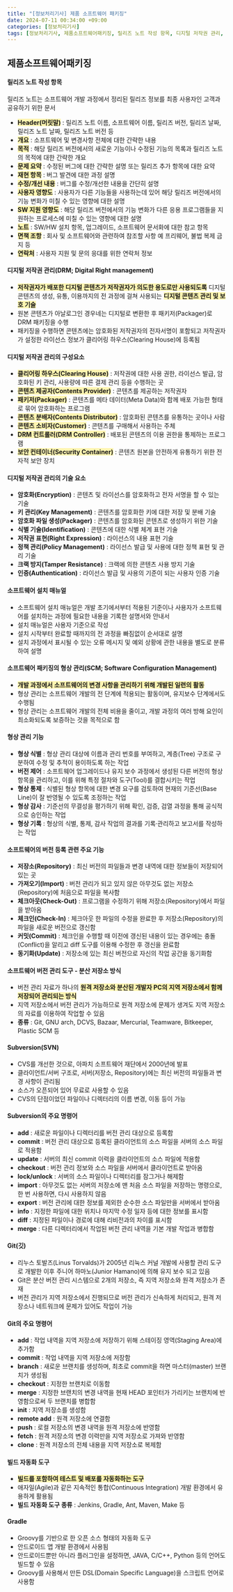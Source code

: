 ```yaml
---
title: "[정보처리기사] 제품 소프트웨어 패키징"
date: 2024-07-11 00:34:00 +09:00
categories: [정보처리기사]
tags: [정보처리기사, 제품소프트웨어패키징, 릴리즈 노트 작성 항목, 디지털 저작권 관리, DRM, 소프트웨어 설치 매뉴얼, 소프트웨어 패키징의 형상 관리, 형상 관리 기능, 소프트웨어의 버전 등록 관련 주요 기능, 소프트웨어 버전 관리 도구, SVN, Subversion의 주요 기능, Git, Git의 주요 명령어, 빌드 자동화 도구, Gradle]
---
```


## 제품소프트웨어패키징

#### **릴리즈 노트 작성 항목**

릴리즈 노트는 소프트웨어 개발 과정에서 정리된 릴리즈 정보를 최종 사용자인 고객과 공유하기 위한 문서

- **<span style="background:#fff5b1">Header(머릿말)</span>** : 릴리즈 노트 이름, 소프트웨어 이름, 릴리즈 버전, 릴리즈 날짜, 릴리즈 노트 날짜, 릴리즈 노트 버전 등
- **<span style="background:#fff5b1">개요</span>** : 소프트웨어 및 변경사항 전체에 대한 간략한 내용
- **<span style="background:#fff5b1">목적</span>** : 해당 릴리즈 버전에서의 새로운 기능이나 수정된 기능의 목록과 릴리즈 노트의 목적에 대한 간략한 개요
- **<span style="background:#fff5b1">문제 요약</span>** : 수정된 버그에 대한 간략한 설명 또는 릴리즈 추가 항목에 대한 요약
- **<span style="background:#fff5b1">재현 항목</span>** : 버그 발견에 대한 과정 설명
- **<span style="background:#fff5b1">수정/개선 내용</span>** : 버그를 수정/개선한 내용을 간단히 설명
- **<span style="background:#fff5b1">사용자 영향도</span>** : 사용자가 다른 기능들을 사용하는데 있어 해당 릴리즈 버전에서의 기능 변화가 미칠 수 있는 영향에 대한 설명
- **<span style="background:#fff5b1">SW 지원 영향도</span>** : 해당 릴리즈 버전에서의 기능 변화가 다른 응용 프로그램들을 지원하는 프로세스에 미칠 수 있는 영향에 대한 설명
- **<span style="background:#fff5b1">노트</span>** : SW/HW 설치 항목, 업그레이드, 소프트웨어 문서화에 대한 참고 항목
- **<span style="background:#fff5b1">면책 조항</span>** : 회사 및 소프트웨어와 관련하여 참조할 사항 <kbd>예</kbd> 프리웨어, 불법 복제 금지 등
- **<span style="background:#fff5b1">연락처</span>** : 사용자 지원 및 문의 응대를 위한 연락처 정보

#### **디지털 저작권 관리(DRM; Digital Right management)**

- **<span style="background:#fff5b1">저작권자가 배포한 디지털 콘텐츠가 저작권자가 의도한 용도로만 사용되도록</span>** 디지털 콘텐츠의 생성, 유통, 이용까지의 전 과정에 걸쳐 사용되는 **<span style="background:#fff5b1">디지털 콘텐츠 관리 및 보호 기술</span>**
- 원본 콘텐츠가 아날로그인 경우네는 디지털로 변환한 후 패키저(Packager)로 DRM 패키징을 수행
- 패키징을 수행하면 콘텐츠에는 암호화된 저작권자의 전자서명이 포함되고 저작권자가 설정한 라이선스 정보가 클리어링 하우스(Clearing House)에 등록됨

#### **디지털 저작권 관리의 구성요소**

- **<span style="background:#fff5b1">클리어링 하우스(Clearing House)</span>** : 저작권에 대한 사용 권한, 라이선스 발급, 암호화된 키 관리, 사용량에 따른 결제 관리 등을 수행하는 곳
- **<span style="background:#fff5b1">콘텐츠 제공자(Contents Provider)</span>** : 콘텐츠를 제공하는 저작권자
- **<span style="background:#fff5b1">패키저(Packager)</span>** : 콘텐츠를 메타 데이터(Meta Data)와 함께 배포 가능한 형태로 묶어 암호화하는 프로그램
- **<span style="background:#fff5b1">콘텐츠 분배자(Contents Distributor)</span>** : 암호화된 콘텐츠를 유통하는 곳이나 사람
- **<span style="background:#fff5b1">콘텐츠 소비자(Customer)</span>** : 콘텐츠를 구매해서 사용하는 주체
- **<span style="background:#fff5b1">DRM 컨트롤러(DRM Controller)</span>** : 배포된 콘텐츠의 이용 권한을 통제하는 프로그램
- **<span style="background:#fff5b1">보안 컨테이너(Security Container)</span>** : 콘텐츠 원본을 안전하게 유통하기 위한 전자적 보안 장치

#### **디지털 저작권 관리의 기술 요소**

- **암호화(Encryption)** : 콘텐츠 및 라이선스를 암호화하고 전자 서명을 할 수 있는 기술
- **키 관리(Key Management)** : 콘텐츠를 암호화한 키에 대한 저장 및 분배 기술
- **암호화 파일 생성(Packager)** : 콘텐츠를 암호화된 콘텐츠로 생성하기 위한 기술
- **식별 기술(Identification)** : 콘텐츠에 대한 식별 체계 표현 기술
- **저작권 표현(Right Expression)** : 라이선스의 내용 표현 기술
- **정책 관리(Policy Management)** : 라이선스 발급 및 사용에 대한 정책 표현 및 관리 기술
- **크랙 방지(Tamper Resistance)** : 크랙에 의한 콘텐츠 사용 방지 기술
- **인증(Authentication)** : 라이선스 발급 및 사용의 기준이 되는 사용자 인증 기술

#### **소프트웨어 설치 매뉴얼**

- 소프트웨어 설치 매뉴얼은 개발 초기에서부터 적용된 기준이나 사용자가 소프트웨어를 설치하는 과정에 필요한 내용을 기록한 설명서와 안내서
- 설치 매뉴얼은 사용자 기준으로 작성
- 설치 시작부터 완료할 때까지의 전 과정을 빠짐없이 순서대로 설명
- 설치 과정에서 표시될 수 있는 오류 메시지 및 예외 상황에 관한 내용을 별도로 분류하여 설명

#### **소프트웨어 패키징의 형상 관리(SCM; Software Configuration Management)**

- **<span style="background:#fff5b1">개발 과정에서 소프트웨어의 변경 사항을 관리하기 위해 개발된 일련의 활동</span>**
- 형상 관리는 소프트웨어 개발의 전 단계에 적용되는 활동이며, 유지보수 단계에서도 수행됨
- 형상 관리는 소프트웨어 개발의 전체 비용을 줄이고, 개발 과정의 여러 방해 요인이 최소화되도록 보증하는 것을 목적으로 함

#### **형상 관리 기능**

- **형상 식별** : 형상 관리 대상에 이름과 관리 번호를 부여하고, 계층(Tree) 구조로 구분하여 수정 및 추적이 용이하도록 하는 작업
- **버전 제어** : 소프트웨어 업그레이드나 유지 보수 과정에서 생성된 다른 버전의 형상 항목을 관리하고, 이를 위해 특정 절차와 도구(Tool)를 결합시키는 작업
- **형상 통제** : 식별된 형상 항목에 대한 변경 요구를 검토하여 현재의 기준선(Base Line)이 잘 반영될 수 있도록 조정하는 작업
- **형상 감사** : 기준선의 무결성을 평가하기 위해 확인, 검증, 검열 과정을 통해 공식적으로 승인하는 작업
- **형상 기록** : 형상의 식별, 통제, 감사 작업의 결과를 기록·관리하고 보고서를 작성하는 작업

#### **소프트웨어의 버전 등록 관련 주요 기능**

- **저장소(Repository)** : 최신 버전의 파일들과 변경 내역에 대한 정보들이 저장되어 있는 곳
- **가져오기(Import)** : 버전 관리가 되고 있지 않은 아무것도 없는 저장소(Repository)에 처음으로 파일을 복사함
- **체크아웃(Check-Out)** : 프로그램을 수정하기 위해 저장소(Repository)에서 파일을 받아옴
- **체크인(Check-In)** : 체크아웃 한 파일의 수정을 완료한 후 저장소(Repository)의 파일을 새로운 버전으로 갱신함
- **커밋(Commit)** : 체크인을 수행할 때 이전에 갱신된 내용이 있는 경우에는 충돌(Conflict)을 알리고 diff 도구를 이용해 수정한 후 갱신을 완료함
- **동기화(Update)** : 저장소에 있는 최신 버전으로 자신의 작업 공간을 동기화함

#### **소프트웨어 버전 관리 도구 - 분산 저장소 방식**

- 버전 관리 자료가 하나의 **<span style="background:#fff5b1">원격 저장소와 분산된 개발자 PC의 지역 저장소에서 함께 저장되어 관리되는 방식</span>**
- 지역 저장소에서 버전 관리가 가능하므로 원격 저장소에 문제가 생겨도 지역 저장소의 자료를 이용하여 작업할 수 있음
- **종류** : Git, GNU arch, DCVS, Bazaar, Mercurial, Teamware, Bitkeeper, Plastic SCM 등

#### **Subversion(SVN)**

- CVS를 개선한 것으로, 아파치 소프트웨어 재단에서 2000년에 발표
- 클라이언트/서버 구조로, 서버(저장소, Repository)에는 최신 버전의 파일들과 변경 사항이 관리됨
- 소스가 오픈되어 있어 무료로 사용할 수 있음
- CVS의 단점이었던 파일이나 디렉터리의 이름 변경, 이동 등이 가능

#### **Subversion의 주요 명령어**

- **add** : 새로운 파일이나 디렉터리를 버전 관리 대상으로 등록함
- **commit** : 버전 관리 대상으로 등록된 클라이언트의 소스 파일을 서버의 소스 파일로 적용함
- **update** : 서버의 최신 commit 이력을 클라이언트의 소스 파일에 적용함
- **checkout** : 버전 관리 정보와 소스 파일을 서버에서 클라이언트로 받아옴
- **lock/unlock** : 서버의 소스 파일이나 디렉터리를 잠그거나 해제함
- **import** : 아무것도 없는 서버의 저장소에 맨 처음 소스 파일을 저장하는 명령으로, 한 번 사용하면, 다시 사용하지 않음
- **export** : 버전 관리에 대한 정보를 제외한 순수한 소스 파일만을 서버에서 받아옴
- **info** : 지정한 파일에 대한 위치나 마지막 수정 일자 등에 대한 정보를 표시함
- **diff** : 지정된 파일이나 경로에 대해 리비전과의 차이를 표시함
- **merge** : 다른 디렉터리에서 작업된 버전 관리 내역을 기본 개발 작업과 병합함

#### **Git(깃)**

- 리누스 토발즈(Linus Torvalds)가 2005년 리눅스 커널 개발에 사용할 관리 도구로 개발한 이후 주니어 하마노(Junior Hamano)에 의해 유지 보수 되고 있음
- Git은 분산 버전 관리 시스템으로 2개의 저장소, 즉 지역 저장소와 원격 저장소가 존재
- 버전 관리가 지역 저장소에서 진행되므로 버전 관리가 신속하게 처리되고, 원격 저장소나 네트워크에 문제가 있어도 작업이 가능

#### **Git의 주요 명령어**

- **add** : 작업 내역을 지역 저장소에 저장하기 위해 스테이징 영역(Staging Area)에 추가함
- **commit** : 작업 내역을 지역 저장소에 저장함
- **branch** : 새로운 브랜치를 생성하며, 최초로 commit을 하면 마스터(master) 브랜치가 생성됨
- **checkout** : 지정한 브랜치로 이동함
- **merge** : 지정한 브랜치의 변경 내역을 현재 HEAD 포인터가 가리키는 브랜치에 반영함으로써 두 브랜치를 병합함
- **init** : 지역 저장소를 생성함
- **remote add** : 원격 저장소에 연결함
- **push** : 로컬 저장소의 변경 내역을 원격 저장소에 반영함
- **fetch** : 원격 저장소의 변경 이력만을 지역 저장소로 가져와 반영함
- **clone** : 원격 저장소의 전체 내용을 지역 저장소로 복제함

#### **빌드 자동화 도구**

- **<span style="background:#fff5b1">빌드를 포함하여 테스트 및 배포를 자동화하는 도구</span>**
- 애자일(Agile)과 같은 지속적인 통합(Continuous Integration) 개발 환경에서 유용하게 활용됨
- **빌드 자동화 도구 종류** : Jenkins, Gradle, Ant, Maven, Make 등

#### **Gradle**

- Groovy를 기반으로 한 오픈 소스 형태의 자동화 도구
- 안드로이드 앱 개발 환경에서 사용됨
- 안드로이드뿐만 아니라 플러그인을 설정하면, JAVA, C/C++, Python 등의 언어도 빌드할 수 있음
- Groovy를 사용해서 만든 DSL(Domain Specific Language)을 스크립트 언어로 사용함
